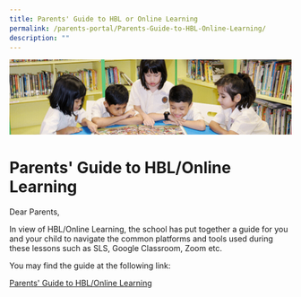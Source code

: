 ```yaml
---
title: Parents' Guide to HBL or Online Learning
permalink: /parents-portal/Parents-Guide-to-HBL-Online-Learning/
description: ""
---
```

![](/images/banner.gif)

Parents' Guide to HBL/Online Learning
=====================================

Dear Parents,

  

In view of HBL/Online Learning, the school has put together a guide for you and your child to navigate the common platforms and tools used during these lessons such as SLS, Google Classroom, Zoom etc.

  

You may find the guide at the following link:

[Parents' Guide to HBL/Online Learning](https://sites.google.com/moe.edu.sg/parents-hand-book/home)
